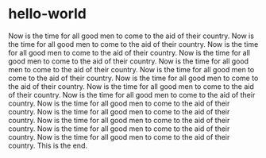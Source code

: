 # hello-world

Now is the time for all good men to come to the aid of their country. Now is the time for all good men to come to the aid of their country. Now is the time for all good men to come to the aid of their country. Now is the time for all good men to come to the aid of their country. Now is the time for all good men to come to the aid of their country. Now is the time for all good men to come to the aid of their country. Now is the time for all good men to come to the aid of their country. Now is the time for all good men to come to the aid of their country. Now is the time for all good men to come to the aid of their country. Now is the time for all good men to come to the aid of their country. Now is the time for all good men to come to the aid of their country. Now is the time for all good men to come to the aid of their country. Now is the time for all good men to come to the aid of their country. Now is the time for all good men to come to the aid of their country. This is the end.
